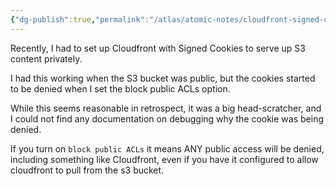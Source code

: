 ```yaml
---
{"dg-publish":true,"permalink":"/atlas/atomic-notes/cloudfront-signed-cookies-and-s3-block-public-ac-ls/","tags":["aws","cloudfront","☢️"],"updated":"2024-12-07T08:11:28.438-08:00"}
---
```



Recently, I had to set up Cloudfront with Signed Cookies to serve up S3 content privately.

I had this working when the S3 bucket was public, but the cookies started to be denied when I set the block public ACLs option.

While this seems reasonable in retrospect, it was a big head-scratcher, and I could not find any documentation on debugging why the cookie was being denied.

If you turn on `block public ACLs` it means ANY public access will be denied, including something like Cloudfront, even if you have it configured to allow cloudfront to pull from the s3 bucket.